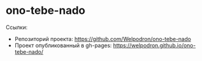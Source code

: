 # ono-tebe-nado

Ссылки:
- Репозиторий проекта: https://github.com/Welpodron/ono-tebe-nado
- Проект опубликованный в gh-pages: https://welpodron.github.io/ono-tebe-nado/
